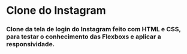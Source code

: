 # Clone do Instagram 


### Clone da tela de login do Instagram feito com HTML e CSS, para testar o conhecimento das Flexboxs e aplicar a responsividade.
